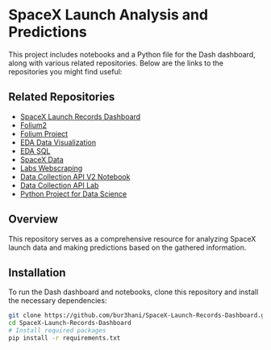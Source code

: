 # SpaceX Launch Analysis and Predictions

This project includes notebooks and a Python file for the Dash dashboard, along with various related repositories. Below are the links to the repositories you might find useful:

## Related Repositories

- [SpaceX Launch Records Dashboard](https://github.com/bur3hani/SpaceX-Launch-Records-Dashboard.git)
- [Folium2](https://github.com/bur3hani/folium2.git)
- [Folium Project](https://github.com/bur3hani/folium-project.git)
- [EDA Data Visualization](https://github.com/bur3hani/edadataviz.git)
- [EDA SQL](https://github.com/bur3hani/eda-sql.git)
- [SpaceX Data](https://github.com/bur3hani/spacex-data.git)
- [Labs Webscraping](https://github.com/bur3hani/labs-webscaping.git)
- [Data Collection API V2 Notebook](https://github.com/bur3hani/data-collection-api-v2.ipynb.git)
- [Data Collection API Lab](https://github.com/bur3hani/Data-Collection-API-Lab.git)
- [Python Project for Data Science](https://github.com/bur3hani/Python-Project-for-Data-Science.git)

## Overview

This repository serves as a comprehensive resource for analyzing SpaceX launch data and making predictions based on the gathered information.

## Installation

To run the Dash dashboard and notebooks, clone this repository and install the necessary dependencies:

```bash
git clone https://github.com/bur3hani/SpaceX-Launch-Records-Dashboard.git
cd SpaceX-Launch-Records-Dashboard
# Install required packages
pip install -r requirements.txt
